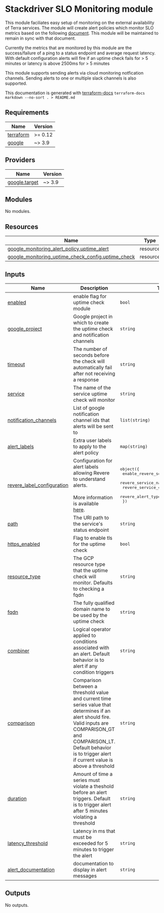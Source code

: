 # Stackdriver SLO Monitoring module

This module faciliates easy setup of monitoring on the external availability of Terra services.
The module will create alert policies which monitor SLO metrics based on the following [document](https://docs.google.com/document/d/15YhNvO4pPC-R3mA1rgZIdlXJzmOHm3kIv1rLo4xWZ_g/edit).
This module will be maintained to remain in sync with that document.

Currently the metrics that are monitored by this module are the success/failure of a ping to a status endpoint
and average request latency. With default configuration alerts will fire if an uptime check fails for  > 5 minutes or
latency is above 2500ms for > 5 minutes

This module supports sending alerts via cloud monitoring notfication channels. Sending alerts to one or multiple
slack channels is also supported.

This documentation is generated with [terraform-docs](https://github.com/terraform-docs/terraform-docs) `terraform-docs markdown --no-sort . > README.md`

## Requirements

| Name | Version |
|------|---------|
| <a name="requirement_terraform"></a> [terraform](#requirement\_terraform) | >= 0.12 |
| <a name="requirement_google"></a> [google](#requirement\_google) | ~> 3.9 |

## Providers

| Name | Version |
|------|---------|
| <a name="provider_google.target"></a> [google.target](#provider\_google.target) | ~> 3.9 |

## Modules

No modules.

## Resources

| Name | Type |
|------|------|
| [google_monitoring_alert_policy.uptime_alert](https://registry.terraform.io/providers/hashicorp/google/latest/docs/resources/monitoring_alert_policy) | resource |
| [google_monitoring_uptime_check_config.uptime_check](https://registry.terraform.io/providers/hashicorp/google/latest/docs/resources/monitoring_uptime_check_config) | resource |

## Inputs

| Name | Description | Type | Default | Required |
|------|-------------|------|---------|:--------:|
| <a name="input_enabled"></a> [enabled](#input\_enabled) | enable flag for uptime check module | `bool` | `true` | no |
| <a name="input_google_project"></a> [google\_project](#input\_google\_project) | Google project in which to create the uptime check and notification channels | `string` | n/a | yes |
| <a name="input_timeout"></a> [timeout](#input\_timeout) | The number of seconds before the check will automatically fail after not receiving a response | `string` | `"10s"` | no |
| <a name="input_service"></a> [service](#input\_service) | The name of the service uptime check will monitor | `string` | n/a | yes |
| <a name="input_notification_channels"></a> [notification\_channels](#input\_notification\_channels) | List of google notification channel ids that alerts will be sent to | `list(string)` | `[]` | no |
| <a name="input_alert_labels"></a> [alert\_labels](#input\_alert\_labels) | Extra user labels to apply to the alert policy | `map(string)` | `{}` | no |
| <a name="input_revere_label_configuration"></a> [revere\_label\_configuration](#input\_revere\_label\_configuration) | Configuration for alert labels allowing Revere to understand alerts.<br><br>More information is available<br>[here](https://github.com/broadinstitute/revere/blob/main/docs/gcp_alert_policy_labels.md). | <pre>object({<br>    enable_revere_service_labels = bool<br>    revere_service_name          = string<br>    revere_service_environment   = string<br>    revere_alert_type_uptime     = string<br>  })</pre> | `null` | no |
| <a name="input_path"></a> [path](#input\_path) | The URI path to the service's status endpoint | `string` | `"/status"` | no |
| <a name="input_https_enabled"></a> [https\_enabled](#input\_https\_enabled) | Flag to enable tls for the uptime check | `bool` | `true` | no |
| <a name="input_resource_type"></a> [resource\_type](#input\_resource\_type) | The GCP resource type that the uptime check will monitor. Defaults to checking a fqdn | `string` | `"uptime_url"` | no |
| <a name="input_fqdn"></a> [fqdn](#input\_fqdn) | The fully qualified domain name to be used by the uptime check | `string` | n/a | yes |
| <a name="input_combiner"></a> [combiner](#input\_combiner) | Logical operator applied to conditions associated with an alert. Default behavior is to alert if any condition triggers | `string` | `"OR"` | no |
| <a name="input_comparison"></a> [comparison](#input\_comparison) | Comparison between a threshold value and current time series value that determines if an alert should fire. Valid inputs are COMPARISON\_GT and COMPARISON\_LT. Default behavior is to trigger alert if current value is above a threshold | `string` | `"COMPARISON_GT"` | no |
| <a name="input_duration"></a> [duration](#input\_duration) | Amount of time a series must violate a theshold before an alert triggers. Default is to trigger alert after 5 minutes violating a threshold | `string` | `"300s"` | no |
| <a name="input_latency_threshold"></a> [latency\_threshold](#input\_latency\_threshold) | Latency in ms that must be exceeded for 5 minutes to trigger the alert | `string` | `"2500"` | no |
| <a name="input_alert_documentation"></a> [alert\_documentation](#input\_alert\_documentation) | documentation to display in alert messages | `string` | `""` | no |

## Outputs

No outputs.
